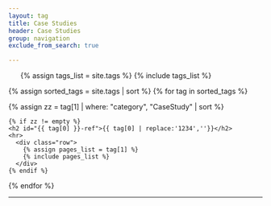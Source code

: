 ```yaml
---
layout: tag
title: Case Studies
header: Case Studies
group: navigation
exclude_from_search: true

---
```


<script src="{{ ASSET_PATH }}/resources/jquery/jquery.min.js"></script>
<script src="{{ ASSET_PATH }}/resources/bootstrap/js/bootstrap.min.js"></script>
<div class="row">
  <div class="col-md-3" style="text-align:left;">
<ul class="nav nav-pills nav-stacked">
  {% assign tags_list = site.tags %}  
  {% include tags_list %}
</ul>
</div>


<div class="col-md-9">
  {% assign sorted_tags = site.tags | sort %}
  {% for tag in sorted_tags %}

  {% assign zz = tag[1] | where: "category", "CaseStudy" | sort %}
    
    {% if zz != empty %}
    <h2 id="{{ tag[0] }}-ref">{{ tag[0] | replace:'1234',''}}</h2>
    <hr>
      <div class="row">
        {% assign pages_list = tag[1] %}  
        {% include pages_list %}
      </div>
    {% endif %}

  {% endfor %}
</div>
</div>

<hr>


<script type="text/javascript">


var scroll = 0;
var marginTop = -65;
$(document).ready(function(){  

  $('.pill').click(function(){
  var self = this;
  $('.pill').removeClass("active");
  $(this).addClass("active");
});

    $(window).scroll(function () {
        if($(document).scrollTop()<65){
          marginTop = 0;
        }
        else{
           marginTop = ($(document).scrollTop() - scroll) + marginTop;
        }

        scroll = $(document).scrollTop();

        $(".nav-pills").animate({"marginTop": marginTop+"px"}, {duration:100,queue:false} );
    });  
});

</script>
